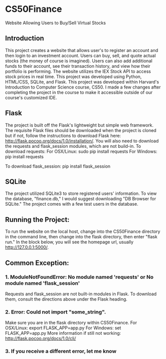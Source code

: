 # CS50Finance
Website Allowing Users to Buy/Sell Virtual Stocks
## Introduction
This project creates a website that allows user's to register an account and then login to an investment account. Users can buy, sell, and quote actual stocks (the money of course is imagined). Users can also add additional funds to their account, see their transaction history, and view how their portfolio is performing. The website utilizes the IEX Stock API to access  stock prices in real time. This project was developed using Python, HTML/CSS, SQLite, and Flask. This project was developed within Harvard's Introduction to Computer Science course, CS50. I made a few changes after completing the project in the course to make it accessible outside of our course's customized IDE. 

## Flask
The project is built off the Flask's lightweight but simple web framework. The requisite Flask files should be downloaded when the project is cloned but if not, follow the instructions to download Flask here: http://flask.pocoo.org/docs/1.0/installation/. 
You will also need to download the requests and flask_session modules, which are not build-in. 
To download requests:
For OSX/Linux: sudo pip install requests
For Windows: pip install requests

To download flask_session:
pip install flask_session


## SQLite
The project utilized SQLite3 to store registered users' information. To view the database, "finance.db," I would suggest downloading "DB Browser for SQLite." The project comes with a few test users in the database. 

## Running the Project:
To run the website on the local host, change into the CS50Finance directory in the command line, then change into the flask directory, then enter "flask run." In the block below, you will see the homepage url, usually http://127.0.0.1:5000/. 

## Common Exception:
### 1. ModuleNotFoundError: No module named 'requests' or No module named 'flask_session'
Requests and flask_session are not built-in modules in Flask. To download them, consult the directions above under the Flask heading.
### 2. Error: Could not import "some_string".
Make sure you are in the flask directory within CS50Finance.
For OSX/Linux: export FLASK_APP=app.py
For Windows: set FLASK_APP=app.py
More information if still not working: http://flask.pocoo.org/docs/1.0/cli/
### 3. If you receive a different error, let me know
